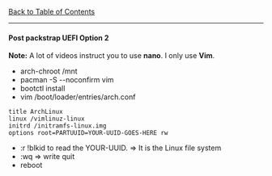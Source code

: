 [Back to Table of Contents](README.md)
***

#### Post packstrap UEFI Option __2__
__Note:__ A lot of videos instruct you to use **nano**.  I only use
**Vim**.

* arch-chroot /mnt
* pacman -S --noconfirm vim
* bootctl install
* vim /boot/loader/entries/arch.conf

```
title ArchLinux
linux /vimlinuz-linux
initrd /initramfs-linux.img
options root=PARTUUID=YOUR-UUID-GOES-HERE rw
```

* :r !blkid to read the YOUR-UUID.  => It is the Linux file system
* :wq => write quit
* reboot
